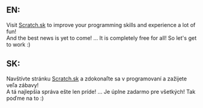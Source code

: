 ## EN:
Visit [Scratch.sk](https://scratch.sk) to improve your programming skills and experience a lot of fun!  
And the best news is yet to come! ... It is completely free for all! So let's get to work :)

## SK:
Navštívte stránku [Scratch.sk](https://scratch.sk) a zdokonaľte sa v programovaní a zažijete veľa zábavy!  
A tá najlepšia správa ešte len príde! ... Je úplne zadarmo pre všetkých! Tak poďme na to :)
